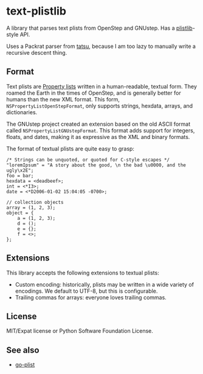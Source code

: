 text-plistlib
=============

A library that parses text plists from OpenStep and GNUstep. Has a [plistlib](https://docs.python.org/3/library/plistlib.html)-style API.

Uses a Packrat parser from [tatsu](https://github.com/neogeny/TatSu), because I am too lazy to manually write a recursive descent thing.

Format
------

Text plists are [Property lists](https://en.wikipedia.org/wiki/Property_list) written in a
human-readable, textual form. They roamed the Earth in the times of OpenStep, and is
generally better for humans than the new XML format. This form, `NSPropertyListOpenStepFormat`, only supports strings, hexdata, arrays, and dictionaries.

The GNUstep project created an extension based on the old ASCII format called `NSPropertyListGNUstepFormat`. This format adds support for integers, floats, and dates, making it as expressive as the XML and binary formats. 

The format of textual plists are quite easy to grasp:
```plist
/* Strings can be unquoted, or quoted for C-style escapes */
"loremIpsum" = "A story about the good, \n the bad \u0000, and the ugly\x2E";
foo = bar;
hexdata = <deadbeef>;
int = <*I3>;
date = <*D2006-01-02 15:04:05 -0700>;

// collection objects
array = (1, 2, 3);
object = {
    a = (1, 2, 3);
    d = ();
    e = {};
    f = <>;
};
```

Extensions
----------

This library accepts the following extensions to textual plists:
* Custom encoding: historically, plists may be written in a wide variety of encodings. We default to UTF-8, but this is configurable.
* Trailing commas for arrays: everyone loves trailing commas.

License
-------
MIT/Expat license or Python Software Foundation License. 

See also
--------
* [go-plist](https://github.com/DHowett/go-plist)
